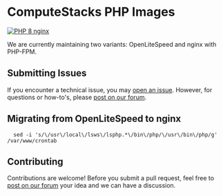 # ComputeStacks PHP Images

[![PHP 8 nginx](https://github.com/ComputeStacks/cs-docker-php/actions/workflows/php8-nginx.yml/badge.svg?branch=main)](https://github.com/ComputeStacks/cs-docker-php/actions/workflows/php8-nginx.yml)

We are currently maintaining two variants: OpenLiteSpeed and nginx with PHP-FPM. 

## Submitting Issues

If you encounter a technical issue, you may [open an issue](https://github.com/ComputeStacks/cs-docker-php/issues). However, for questions or how-to's, please [post on our forum](https://forum.computestacks.com).


## Migrating from OpenLiteSpeed to nginx
```
  sed -i 's/\/usr\/local\/lsws\/lsphp.*\/bin\/php/\/usr\/bin\/php/g' /var/www/crontab
```


## Contributing

Contributions are welcome! Before you submit a pull request, feel free to [post on our forum](https://forum.computestacks.com) your idea and we can have a discussion.


